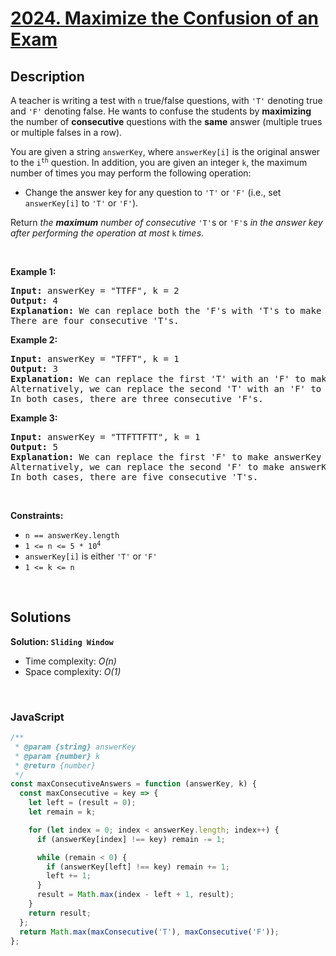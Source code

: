# [2024. Maximize the Confusion of an Exam](https://leetcode.com/problems/maximize-the-confusion-of-an-exam)

## Description

<div class="elfjS" data-track-load="description_content"><p>A teacher is writing a test with <code>n</code> true/false questions, with <code>'T'</code> denoting true and <code>'F'</code> denoting false. He wants to confuse the students by <strong>maximizing</strong> the number of <strong>consecutive</strong> questions with the <strong>same</strong> answer (multiple trues or multiple falses in a row).</p>

<p>You are given a string <code>answerKey</code>, where <code>answerKey[i]</code> is the original answer to the <code>i<sup>th</sup></code> question. In addition, you are given an integer <code>k</code>, the maximum number of times you may perform the following operation:</p>

<ul>
	<li>Change the answer key for any question to <code>'T'</code> or <code>'F'</code> (i.e., set <code>answerKey[i]</code> to <code>'T'</code> or <code>'F'</code>).</li>
</ul>

<p>Return <em>the <strong>maximum</strong> number of consecutive</em> <code>'T'</code>s or <code>'F'</code>s <em>in the answer key after performing the operation at most</em> <code>k</code> <em>times</em>.</p>

<p>&nbsp;</p>
<p><strong class="example">Example 1:</strong></p>

<pre><strong>Input:</strong> answerKey = "TTFF", k = 2
<strong>Output:</strong> 4
<strong>Explanation:</strong> We can replace both the 'F's with 'T's to make answerKey = "<u>TTTT</u>".
There are four consecutive 'T's.
</pre>

<p><strong class="example">Example 2:</strong></p>

<pre><strong>Input:</strong> answerKey = "TFFT", k = 1
<strong>Output:</strong> 3
<strong>Explanation:</strong> We can replace the first 'T' with an 'F' to make answerKey = "<u>FFF</u>T".
Alternatively, we can replace the second 'T' with an 'F' to make answerKey = "T<u>FFF</u>".
In both cases, there are three consecutive 'F's.
</pre>

<p><strong class="example">Example 3:</strong></p>

<pre><strong>Input:</strong> answerKey = "TTFTTFTT", k = 1
<strong>Output:</strong> 5
<strong>Explanation:</strong> We can replace the first 'F' to make answerKey = "<u>TTTTT</u>FTT"
Alternatively, we can replace the second 'F' to make answerKey = "TTF<u>TTTTT</u>". 
In both cases, there are five consecutive 'T's.
</pre>

<p>&nbsp;</p>
<p><strong>Constraints:</strong></p>

<ul>
	<li><code>n == answerKey.length</code></li>
	<li><code>1 &lt;= n &lt;= 5 * 10<sup>4</sup></code></li>
	<li><code>answerKey[i]</code> is either <code>'T'</code> or <code>'F'</code></li>
	<li><code>1 &lt;= k &lt;= n</code></li>
</ul>
</div>

<p>&nbsp;</p>

## Solutions

**Solution: `Sliding Window`**

- Time complexity: <em>O(n)</em>
- Space complexity: <em>O(1)</em>

<p>&nbsp;</p>

### **JavaScript**

```js
/**
 * @param {string} answerKey
 * @param {number} k
 * @return {number}
 */
const maxConsecutiveAnswers = function (answerKey, k) {
  const maxConsecutive = key => {
    let left = (result = 0);
    let remain = k;

    for (let index = 0; index < answerKey.length; index++) {
      if (answerKey[index] !== key) remain -= 1;

      while (remain < 0) {
        if (answerKey[left] !== key) remain += 1;
        left += 1;
      }
      result = Math.max(index - left + 1, result);
    }
    return result;
  };
  return Math.max(maxConsecutive('T'), maxConsecutive('F'));
};
```

